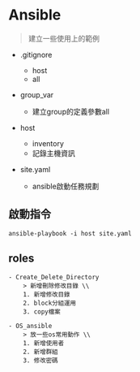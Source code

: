 # Ansible
> 建立一些使用上的範例

- .gitignore
    - host
    - all

- group_var
    - 建立group的定義參數all
    
- host
    - inventory
    - 記錄主機資訊

- site.yaml
    - ansible啟動任務規劃

## 啟動指令

```
ansible-playbook -i host site.yaml
```


## roles
    - Create_Delete_Directory
        > 新增刪除修改目錄 \\  
        1. 新增修改目錄
        2. block分組運用
        3. copy檔案

    - OS_ansible
        > 放一些os常用動作 \\  
        1. 新增使用者
        2. 新增群組
        3. 修改密碼

